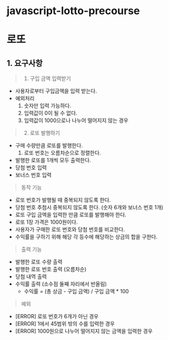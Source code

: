 # javascript-lotto-precourse

# 로또

## 1. 요구사항 
> 1. 구입 금액 입력받기
  * 사용자로부터 구입금액을 입력 받는다.
  * 예외처리
    1. 숫자만 입력 가능하다.
    2. 입력값이 0이 될 수 없다.
    3. 입력값이 1000으로나 나누어 떨어지지 않는 경우
> 2. 로또 발행하기
  * 구매 수량만큼 로또를 발행한다.
    1. 로또 번호는 오름차순으로 정렬한다.
  * 발행한 로또를 1개씩 모두 출력한다.
* 당첨 번호 입력
* 보너스 번호 입력
> 동작 기능
* 로또 번호가 발행될 때 중복되지 않도록 한다.
* 당첨 번호 추첨시 중복되지 않도록 한다. (숫자 6개와 보너스 번호 1개)
* 로또 구입 금액을 입력한 만큼 로또를 발행해야 한다.
* 로또 1장 가격은 1000원이다.
* 사용자가 구매한 로또 번호와 당첨 번호를 비교한다.
* 수익률을 구하기 위해 해당 각 등수에 해당하는 상금의 합을 구한다.
> 출력 기능
* 발행한 로또 수량 출력
* 발행한 로또 번호 출력 (오름차순)
* 당첨 내역 출력
* 수익률 출력 (소수점 둘째 자리에서 반올림)
  * 수익률 = (총 상금 - 구입 금액) / 구입 금액 * 100

> 예외
* [ERROR] 로또 번호가 6개가 아닌 경우
* [ERROR] 1에서 45범위 밖의 수를 입력한 경우
* [ERROR] 1000원으로 나누어 떨어지지 않는 금액을 입력한 경우